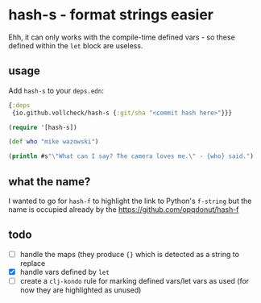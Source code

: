 # hash-s - format strings easier

Ehh, it can only works with the compile-time defined vars - so these defined within the `let` block are useless.

## usage

Add `hash-s` to your `deps.edn`:
```clojure
{:deps
 {io.github.vollcheck/hash-s {:git/sha "<commit hash here>"}}}
```

```clojure
(require '[hash-s])

(def who "mike wazowski")

(println #s"\"What can I say? The camera loves me.\" - {who} said.")
```

## what the name?
I wanted to go for `hash-f` to highlight the link to Python's `f-string` but the name is occupied already by the
https://github.com/opqdonut/hash-f

## todo

- [ ] handle the maps (they produce `{}` which is detected as a string to replace
- [X] handle vars defined by `let`
- [ ] create a `clj-kondo` rule for marking defined vars/let vars as used (for now they are highlighted as unused)
